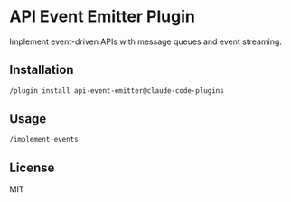 # API Event Emitter Plugin

Implement event-driven APIs with message queues and event streaming.

## Installation

```bash
/plugin install api-event-emitter@claude-code-plugins
```

## Usage

```bash
/implement-events
```

## License

MIT
